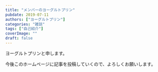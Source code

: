 ```yaml
---
title: "メンバーのヨーグルトプリン"
pubdate: 2019-07-11
authors: ["ヨーグルトプリン"] 
categories: "雑談"
tags: ["自己紹介"] 
coverImage: ""
draft: false
---
```


ヨーグルトプリンと申します。

今後このホームページに記事を投稿していくので、よろしくお願いします。
